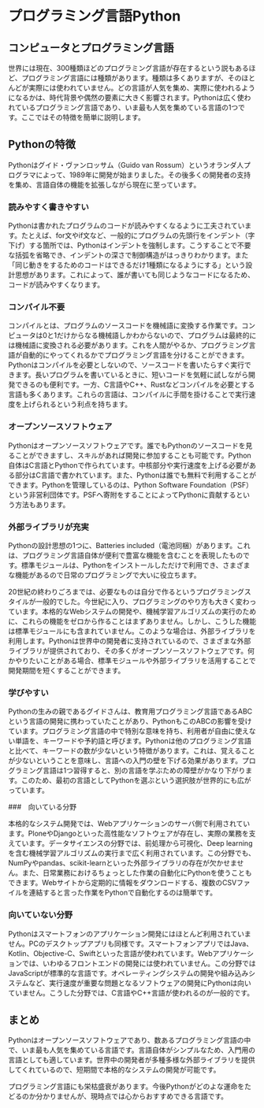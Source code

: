 # プログラミング言語Python

## コンピュータとプログラミング言語

世界には現在、300種類ほどのプログラミング言語が存在するという説もあるほど、プログラミング言語には種類があります。種類は多くありますが、そのほとんどが実際には使われていません。どの言語が人気を集め、実際に使われるようになるかは、時代背景や偶然の要素に大きく影響されます。Pythonは広く使われているプログラミング言語であり、いま最も人気を集めている言語の1つです。ここではその特徴を簡単に説明します。

## Pythonの特徴

Pythonはグイド・ヴァンロッサム（Guido van Rossum）というオランダ人プログラマによって、1989年に開発が始まりました。その後多くの開発者の支持を集め、言語自体の機能を拡張しながら現在に至っています。

### 読みやすく書きやすい

Pythonは書かれたプログラムのコードが読みやすくなるように工夫されています。たとえば、for文やif文など、一般的にプログラムの先頭行をインデント（字下げ）する箇所では、Pythonはインデントを強制します。こうすることで不要な括弧を省略でき、インデントの深さで制御構造がはっきりわかります。また「同じ動きをするためのコードはできるだけ1種類になるようにする」という設計思想があります。これによって、誰が書いても同じようなコードになるため、コードが読みやすくなります。

### コンパイル不要

コンパイルとは、プログラムのソースコードを機械語に変換する作業です。コンピュータは0と1だけからなる機械語しかわからないので、プログラムは最終的には機械語に変換される必要があります。これを人間がやるか、プログラミング言語が自動的にやってくれるかでプログラミング言語を分けることができます。Pythonはコンパイルを必要としないので、ソースコードを書いたらすぐ実行できます。長いプログラムを書いているときに、短いコードを気軽に試しながら開発できるのも便利です。一方、C言語やC++、Rustなどコンパイルを必要とする言語も多くあります。これらの言語は、コンパイルに手間を掛けることで実行速度を上げられるという利点を持ちます。

### オープンソースソフトウェア

Pythonはオープンソースソフトウェアです。誰でもPythonのソースコードを見ることができますし、スキルがあれば開発に参加することも可能です。Python自体はC言語とPythonで作られています。中核部分や実行速度を上げる必要がある部分はC言語で書かれています。また、Pythonは誰でも無料で利用することができます。Pythonを管理しているのは、Python Software Foundation（PSF）という非営利団体です。PSFへ寄附をすることによってPythonに貢献するという方法もあります。

### 外部ライブラリが充実

Pythonの設計思想の1つに、Batteries included（電池同梱）があります。これは、プログラミング言語自体が便利で豊富な機能を含むことを表現したものです。標準モジュールは、Pythonをインストールしただけで利用でき、さまざまな機能があるので日常のプログラミングで大いに役立ちます。

20世紀の終わりごろまでは、必要なものは自分で作るというプログラミングスタイルが一般的でした。今世紀に入り、プログラミングのやり方も大きく変わっています。本格的なWebシステムの開発や、機械学習アルゴリズムの実行のために、これらの機能をゼロから作ることはまずありません。しかし、こうした機能は標準モジュールにも含まれていません。このような場合は、外部ライブラリを利用します。Pythonは世界中の開発者に支持されているので、さまざまな外部ライブラリが提供されており、その多くがオープンソースソフトウェアです。何かやりたいことがある場合、標準モジュールや外部ライブラリを活用することで開発期間を短くすることができます。

### 学びやすい

Pythonの生みの親であるグイドさんは、教育用プログラミング言語であるABCという言語の開発に携わっていたことがあり、PythonもこのABCの影響を受けています。プログラミング言語の中で特別な意味を持ち、利用者が自由に使えない単語を、キーワードや予約語と呼びます。Pythonは他のプログラミング言語と比べて、キーワードの数が少ないという特徴があります。これは、覚えることが少ないということを意味し、言語への入門の壁を下げる効果があります。プログラミング言語は1つ習得すると、別の言語を学ぶための障壁がかなり下がります。このため、最初の言語としてPythonを選ぶという選択肢が世界的にも広がっています。

###　向いている分野

本格的なシステム開発では、Webアプリケーションのサーバ側で利用されています。PloneやDjangoといった高性能なソフトウェアが存在し、実際の業務を支えています。データサイエンスの分野では、前処理から可視化、Deep learningを含む機械学習アルゴリズムの実行まで広く利用されています。この分野でも、NumPyやpandas、scikit-learnといった外部ライブラリの存在が欠かせません。また、日常業務におけるちょっとした作業の自動化にPythonを使うこともできます。Webサイトから定期的に情報をダウンロードする、複数のCSVファイルを連結すると言った作業をPythonで自動化するのは簡単です。

### 向いていない分野

Pythonはスマートフォンのアプリケーション開発にはほとんど利用されていません。PCのデスクトップアプリも同様です。スマートフォンアプリではJava、Kotlin、Objective-C、Swiftといった言語が使われています。Webアプリケーションでは、いわゆるフロントエンドの開発には使われていません。この分野ではJavaScriptが標準的な言語です。オペレーティングシステムの開発や組み込みシステムなど、実行速度が重要な問題となるソフトウェアの開発にPythonは向いていません。こうした分野では、C言語やC++言語が使われるのが一般的です。

## まとめ

Pythonはオープンソースソフトウェアであり、数あるプログラミング言語の中で、いま最も人気を集めている言語です。言語自体がシンプルなため、入門用の言語としても適しています。世界中の開発者が多種多様な外部ライブラリを提供してくれているので、短期間で本格的なシステムの開発が可能です。

プログラミング言語にも栄枯盛衰があります。今後Pythonがどのよな運命をたどるのか分かりませんが、現時点では心からおすすめできる言語です。